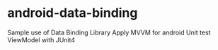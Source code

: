 # android-data-binding
Sample use of Data Binding Library
Apply MVVM for android
Unit test ViewModel with JUnit4
